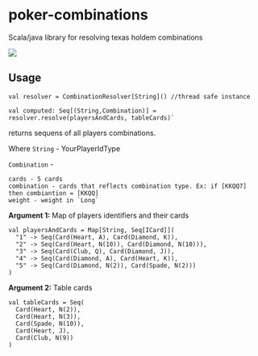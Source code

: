 # poker-combinations
Scala/java library for resolving texas holdem combinations

[![](https://jitpack.io/v/zella/poker-combinations.svg)](https://jitpack.io/#zella/poker-combinations)

 ## Usage
    
 
    val resolver = CombinationResolver[String]() //thread safe instance

    val computed: Seq[(String,Combination)] = resolver.resolve(playersAndCards, tableCards)`
    
  returns sequens of all players combinations.
    
   Where `String` - YourPlayerIdType
  
  `Combination` -
   
    cards - 5 cards  
    combination - cards that reflects combination type. Ex: if [KKQQ7] then combiantion = [KKQQ]  
    weight - weight in `Long`
    
 
 **Argument 1:**
 Map of players identifiers and their cards
    
    val playersAndCards = Map[String, Seq[ICard]](
      "1" -> Seq(Card(Heart, A), Card(Diamond, K)),
      "2" -> Seq(Card(Heart, N(10)), Card(Diamond, N(10))),
      "3" -> Seq(Card(Club, Q), Card(Diamond, J)),
      "4" -> Seq(Card(Diamond, A), Card(Heart, K)),
      "5" -> Seq(Card(Diamond, N(2)), Card(Spade, N(2)))
    )
 **Argument 2:**
 Table cards  
   
    val tableCards = Seq(
      Card(Heart, N(2)),
      Card(Heart, N(3)),
      Card(Spade, N(10)),
      Card(Heart, J),
      Card(Club, N(9))
    )


